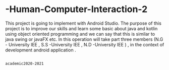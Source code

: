   # -Human-Computer-Interaction-2

  This project is going to implement with Android Studio. The purpose of this project is to improve our skills and learn some basic about java and kotlin using object oriented programming and we can say that this is similar to java swing or javaFX etc. In this operation will take part three members (N.G - University IEE , S.S -University IEE , N.D -University IEE ) , in the context of development android application .
                                                                  
                                                                  academic2020-2021
